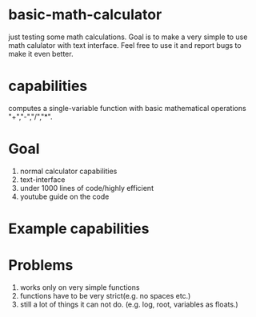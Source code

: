 # basic-math-calculator
just testing some math calculations. Goal is to make a very simple to use math calulator with text interface. Feel free to use it and report bugs to make it even better.

# capabilities
computes a single-variable function with basic mathematical operations "+","-","/","*". 


# Goal 
1. normal calculator capabilities
2. text-interface
3. under 1000 lines of code/highly efficient
4. youtube guide on the code

# Example capabilities


# Problems
1. works only on very simple functions
2. functions have to be very strict(e.g. no spaces etc.)
3. still a lot of things it can not do. (e.g. log, root, variables as floats.)
